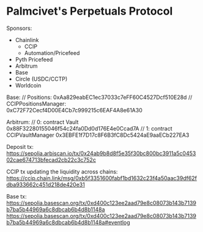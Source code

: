 # Palmcivet's Perpetuals Protocol

Sponsors:

- Chainlink
  - CCIP
  - Automation/Pricefeed
- Pyth Pricefeed
- Arbitrum
- Base
- Circle (USDC/CCTP)
- Worldcoin

Base:
// Positions: 0xAa829eabEC1ec37033c7eFF60C4527Dcf510E28d
// CCIPPositionsManager: 0xC72F72Cecf4D00E4Cb7c999215c6EAF4A8e61A30

Arbitrum:
// 0: contract Vault 0x88F32280155046f54c24fa0Dd0d176E4e0Ccad7A
// 1: contract CCIPVaultManager 0x3EBFE1f7D17c8F6B3fC8Dc5424aE9aaECb227EA3

Deposit tx: https://sepolia.arbiscan.io/tx/0x24ab9b8d8f5e35f30bc800bc3911a5c045302cae674713bfecad2cb22c3c752c

CCIP tx updating the liquidity across chains: https://ccip.chain.link/msg/0xb5f3351600fabf1bd1632c23f4a50aac39df62fdba933662c451d218de420e31

Base tx: https://sepolia.basescan.org/tx/0xd400c123ee2aad79e8c08073b143b7139b7ba5b44969a6c8dbcab6b4d8b1148a
https://sepolia.basescan.org/tx/0xd400c123ee2aad79e8c08073b143b7139b7ba5b44969a6c8dbcab6b4d8b1148a#eventlog
